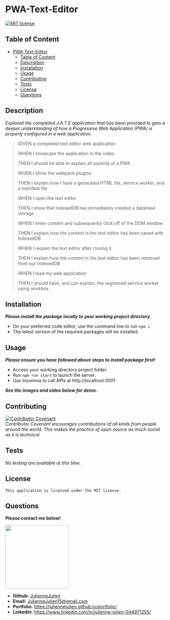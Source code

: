 # PWA-Text-Editor
[![MIT license](https://img.shields.io/badge/license-MIT-blue.svg)](https://mit-license.org/)

## Table of Content

- [PWA-Text-Editor](#PWA-Text-Editor)
  - [Table of Content](#table-of-content)
  - [Description](#description)
  - [Installation](#installation)
  - [Usage](#usage)
  - [Contributing](#contributing)
  - [Tests](#tests)
  - [License](#license)
  - [Questions](#questions)

## Description

*Explored the completed J.A.T.E application that has been provided to gain a deeper understanding of how a Progressive Web Application (PWA) is properly configured in a web application.*
>GIVEN a completed text editor web application
>
>WHEN I showcase the application in the video
>
>THEN I should be able to explain all aspects of a PWA
>
>WHEN I show the webpack plugins
>
>THEN I explain how I have a generated HTML file, service worker, and a manifest file
>
>WHEN I open the text editor
>
>THEN I show that IndexedDB has immediately created a database storage
>
>WHEN I enter content and subsequently click off of the DOM window
>
>THEN I explain how the content in the text editor has been saved with IndexedDB
>
>WHEN I reopen the text editor after closing it
>
>THEN I explain how the content in the text editor has been retrieved from our IndexedDB
>
>WHEN I load my web application
>
>THEN I should have, and can explain, the registered service worker using workbox

## Installation
***Please install the package locally to your working project directory.***
- On your preferred code editor, use the command line to run `npm i`
- The latest version of the required packages will be installed.


## Usage
***Please ensure you have followed above steps to install package first!***
- Access your working directory project folder.
- Run `npm run start` to  launch the server.
- Use Insomnia to call APIs at http://localhost:3001

***See the images and video below for demo.***


## Contributing

[![Contributor Covenant](https://img.shields.io/badge/Contributor%20Covenant-2.1-4baaaa.svg)](https://www.contributor-covenant.org/)
<br>*Contributor Covenant encourages contributions of all kinds from people around the world. This makes the practice of open source as much social as it is technical.*

## Tests
*No testing are available at this time.*

## License
    This application is licensed under the MIT license.

## Questions
**Please contact me below!**

<img src="https://avatars.githubusercontent.com/u/117052258?v=4" width="200" height="200" />

- **Github:** [JulienneJulien](https://github.com/JulienneJulien)
- **Email:** JulienneJulien15@gmail.com 
- **Portfolio:** https://juliennejulien.github.io/portfolio/
- **LinkedIn:** https://www.linkedin.com/in/julienne-julien-044971255/
